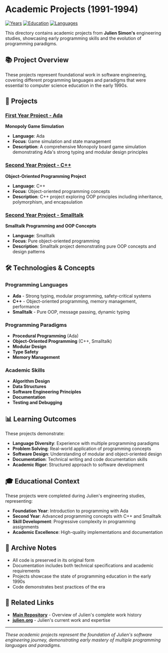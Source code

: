 # Academic Projects (1991-1994)

[![Years](https://img.shields.io/badge/Years-1991--1994-orange.svg)](https://github.com/juliensimon/work-history)
[![Education](https://img.shields.io/badge/Education-Engineering%20School-blue.svg)](https://github.com/juliensimon/work-history)
[![Languages](https://img.shields.io/badge/Languages-Ada%2C%20C%2B%2B%2C%20Smalltalk-green.svg)](https://github.com/juliensimon/work-history)

This directory contains academic projects from **Julien Simon's** engineering studies, showcasing early programming skills and the evolution of programming paradigms.

## 📚 Project Overview

These projects represent foundational work in software engineering, covering different programming languages and paradigms that were essential to computer science education in the early 1990s.

## 🎯 Projects

### [First Year Project - Ada](./first_year_project_ada/)
**Monopoly Game Simulation**

- **Language**: Ada
- **Focus**: Game simulation and state management
- **Description**: A comprehensive Monopoly board game simulation demonstrating Ada's strong typing and modular design principles

### [Second Year Project - C++](./second_year_project_c++/)
**Object-Oriented Programming Project**

- **Language**: C++
- **Focus**: Object-oriented programming concepts
- **Description**: C++ project exploring OOP principles including inheritance, polymorphism, and encapsulation

### [Second Year Project - Smalltalk](./second_year_project_smalltalk/)
**Smalltalk Programming and OOP Concepts**

- **Language**: Smalltalk
- **Focus**: Pure object-oriented programming
- **Description**: Smalltalk project demonstrating pure OOP concepts and design patterns

## 🛠️ Technologies & Concepts

### Programming Languages
- **Ada** - Strong typing, modular programming, safety-critical systems
- **C++** - Object-oriented programming, memory management, performance
- **Smalltalk** - Pure OOP, message passing, dynamic typing

### Programming Paradigms
- **Procedural Programming** (Ada)
- **Object-Oriented Programming** (C++, Smalltalk)
- **Modular Design**
- **Type Safety**
- **Memory Management**

### Academic Skills
- **Algorithm Design**
- **Data Structures**
- **Software Engineering Principles**
- **Documentation**
- **Testing and Debugging**

## 📊 Learning Outcomes

These projects demonstrate:
- **Language Diversity**: Experience with multiple programming paradigms
- **Problem Solving**: Real-world application of programming concepts
- **Software Design**: Understanding of modular and object-oriented design
- **Documentation**: Technical writing and code documentation skills
- **Academic Rigor**: Structured approach to software development

## 🎓 Educational Context

These projects were completed during Julien's engineering studies, representing:
- **Foundation Year**: Introduction to programming with Ada
- **Second Year**: Advanced programming concepts with C++ and Smalltalk
- **Skill Development**: Progressive complexity in programming assignments
- **Academic Excellence**: High-quality implementations and documentation

## 📄 Archive Notes

- All code is preserved in its original form
- Documentation includes both technical specifications and academic requirements
- Projects showcase the state of programming education in the early 1990s
- Code demonstrates best practices of the era

## 🔗 Related Links

- **[Main Repository](../../README.md)** - Overview of Julien's complete work history
- **[julien.org](https://julien.org)** - Julien's current work and expertise

---

*These academic projects represent the foundation of Julien's software engineering journey, demonstrating early mastery of multiple programming languages and paradigms.* 